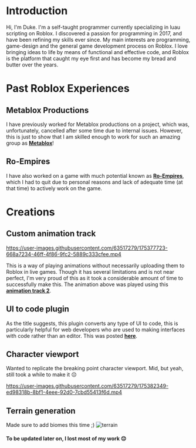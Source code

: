 # Introduction
Hi, I'm Duke. I'm a self-taught programmer currently specializing in luau scripting on Roblox. I discovered a passion for programming in 2017, and have been refining my skills ever since. My main interests are programming, game-design and the general game development process on Roblox. I love bringing ideas to life by means of functional and effective code, and Roblox is the platform that caught my eye first and has become my bread and butter over the years.

# Past Roblox Experiences
## Metablox Productions
I have previously worked for Metablox productions on a project, which was, unfortunately, cancelled after some time due to internal issues. However, this is just to show that I am skilled enough to work for such an amazing group as **[Metablox](https://www.roblox.com/groups/8267330/Metablox-Productions)**!

## Ro-Empires
I have also worked on a game with much potential known as **[Ro-Empires](https://www.roblox.com/games/8254715417/ALPHA-RoEmpires)**, which I had to quit due to personal reasons and lack of adequate time (at that time) to actively work on the game.

# Creations
## Custom animation track
https://user-images.githubusercontent.com/63517279/175377723-668a7234-46ff-4f86-9fc2-5889c333cfee.mp4

This is a way of playing animations without necessarily uploading them to Roblox in live games. Though it has several limitations and is not near perfect, I'm very proud of this as it took a considerable amount of time to successfully make this.
The animation above was played using this **[animation track 2](https://github.com/server-script/animation-track-2)**.

## UI to code plugin
As the title suggests, this plugin converts any type of UI to code, this is particularly helpful for web developers who are used to making interfaces with code rather than an editor.
This was posted **[here](https://github.com/server-script/UI-To-Code-Plugin)**.

## Character viewport
Wanted to replicate the breaking point character viewport. Mid, but yeah, still took a while to make it 😔

https://user-images.githubusercontent.com/63517279/175382349-ed98318b-8bf1-4eee-92d0-7cbd55413f6d.mp4

## Terrain generation
Made sure to add biomes this time ;)
![terrain](https://user-images.githubusercontent.com/63517279/175382590-9a8485cc-854d-4d3c-a0d2-093e448420fd.png)

#### To be updated later on, I lost most of my work 😔
